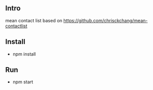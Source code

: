 ## Intro

mean contact list based on https://github.com/chrisckchang/mean-contactlist



## Install

* npm install

## Run

* npm start
